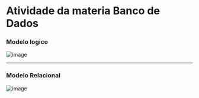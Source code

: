 # Atividade da materia Banco de Dados



### Modelo logico  
![image](https://github.com/CodyKoInABox/atividadeDB/assets/125526050/ddeb80fb-4fc7-4caf-bac2-24c8fc24bfc3)

-------------------------

### Modelo Relacional
![image](https://github.com/CodyKoInABox/atividadeDB/assets/125526050/298de003-b272-4abf-a840-db148d100ca7)

